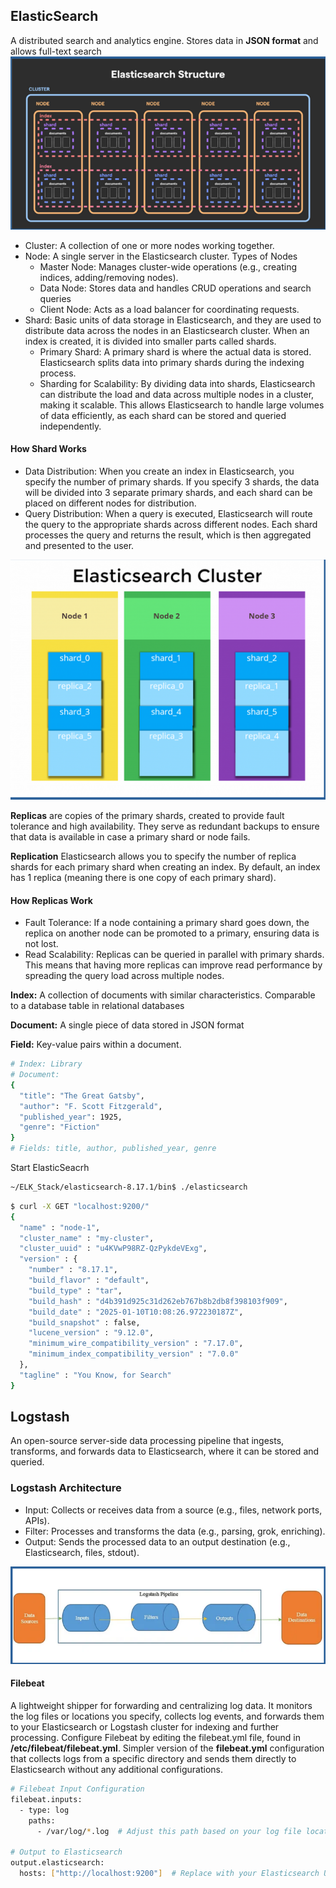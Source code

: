 ## ElasticSearch ##
A distributed search and analytics engine. Stores data in **JSON format** and allows full-text search
![ElasticSeach](https://github.com/nawab312/Monitoring-and-Observability/blob/main/ELK_Stack/Images/ElasticSearch.png)

- Cluster: A collection of one or more nodes working together.
- Node: A single server in the Elasticsearch cluster. Types of Nodes
  - Master Node: Manages cluster-wide operations (e.g., creating indices, adding/removing nodes).
  - Data Node: Stores data and handles CRUD operations and search queries
  - Client Node: Acts as a load balancer for coordinating requests.
- Shard: Basic units of data storage in Elasticsearch, and they are used to distribute data across the nodes in an Elasticsearch cluster. When an index is created, it is divided into smaller parts called shards.
  - Primary Shard: A primary shard is where the actual data is stored. Elasticsearch splits data into primary shards during the indexing process.
  - Sharding for Scalability: By dividing data into shards, Elasticsearch can distribute the load and data across multiple nodes in a cluster, making it scalable. This allows Elasticsearch to handle large volumes of data efficiently, as each shard can be stored and queried independently.

#### How Shard Works ####
- Data Distribution: When you create an index in Elasticsearch, you specify the number of primary shards. If you specify 3 shards, the data will be divided into 3 separate primary shards, and each shard can be placed on different nodes for distribution.
- Query Distribution: When a query is executed, Elasticsearch will route the query to the appropriate shards across different nodes. Each shard processes the query and returns the result, which is then aggregated and presented to the user.

![Shards](https://github.com/nawab312/Monitoring-and-Observability/blob/main/ELK_Stack/Images/Shards.png)

**Replicas** are copies of the primary shards, created to provide fault tolerance and high availability. They serve as redundant backups to ensure that data is available in case a primary shard or node fails.

**Replication** Elasticsearch allows you to specify the number of replica shards for each primary shard when creating an index. By default, an index has 1 replica (meaning there is one copy of each primary shard).

#### How Replicas Work ####
- Fault Tolerance: If a node containing a primary shard goes down, the replica on another node can be promoted to a primary, ensuring data is not lost.
- Read Scalability: Replicas can be queried in parallel with primary shards. This means that having more replicas can improve read performance by spreading the query load across multiple nodes.

**Index:** A collection of documents with similar characteristics. Comparable to a database table in relational databases

**Document:** A single piece of data stored in JSON format

**Field:** Key-value pairs within a document.

```bash
# Index: Library
# Document:
{
  "title": "The Great Gatsby",
  "author": "F. Scott Fitzgerald",
  "published_year": 1925,
  "genre": "Fiction"
}
# Fields: title, author, published_year, genre
```

Start ElasticSeacrh
```bash
~/ELK_Stack/elasticsearch-8.17.1/bin$ ./elasticsearch
```
```bash
$ curl -X GET "localhost:9200/"
{
  "name" : "node-1",
  "cluster_name" : "my-cluster",
  "cluster_uuid" : "u4KVwP98RZ-QzPykdeVExg",
  "version" : {
    "number" : "8.17.1",
    "build_flavor" : "default",
    "build_type" : "tar",
    "build_hash" : "d4b391d925c31d262eb767b8b2db8f398103f909",
    "build_date" : "2025-01-10T10:08:26.972230187Z",
    "build_snapshot" : false,
    "lucene_version" : "9.12.0",
    "minimum_wire_compatibility_version" : "7.17.0",
    "minimum_index_compatibility_version" : "7.0.0"
  },
  "tagline" : "You Know, for Search"
}
```


## Logstash ##
An open-source server-side data processing pipeline that ingests, transforms, and forwards data to Elasticsearch, where it can be stored and queried.

### Logstash Architecture ###
- Input: Collects or receives data from a source (e.g., files, network ports, APIs).
- Filter: Processes and transforms the data (e.g., parsing, grok, enriching).
- Output: Sends the processed data to an output destination (e.g., Elasticsearch, files, stdout).

![Lostash Pipeline](https://github.com/nawab312/Monitoring-and-Observability/blob/main/ELK_Stack/Images/Logstash_Pipeline.png)

#### Filebeat #### 
A lightweight shipper for forwarding and centralizing log data. It monitors the log files or locations you specify, collects log events, and forwards them to your Elasticsearch or Logstash cluster for indexing and further processing. Configure Filebeat by editing the filebeat.yml file,  found in **/etc/filebeat/filebeat.yml**. Simpler version of the **filebeat.yml** configuration that collects logs from a specific directory and sends them directly to Elasticsearch without any additional configurations.

```bash
# Filebeat Input Configuration
filebeat.inputs:
  - type: log
    paths:
      - /var/log/*.log  # Adjust this path based on your log file location

# Output to Elasticsearch
output.elasticsearch:
  hosts: ["http://localhost:9200"]  # Replace with your Elasticsearch URL
```




